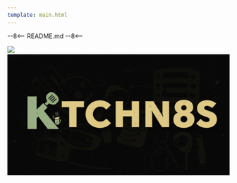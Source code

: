 ```yaml
---
template: main.html
---
```


<!-- markdownlint-disable-next-line MD041 -->
--8<--
README.md
--8<--

<div class="banner-image-wrapper">
  <img class="banner-image" src="https://images.unsplash.com/photo-1506809597993-2bfd54686d37?q=80&w=2073&auto=format&fit=crop&ixlib=rb-4.1.0&ixid=M3wxMjA3fDB8MHxwaG90by1wYWdlfHx8fGVufDB8fHx8fA%3D%3D" style="object-position: 50% 50%; height: 300px;">
</div>

<div class="logo-image-wrapper">
  <a class="logo-image" href="https://github.com/serpro69/ktchn8s">
    <img class="logo-image" src="assets/images/logo/image_6.png"/>
  </a>
</div>
